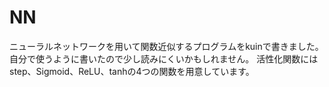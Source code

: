 # NN
ニューラルネットワークを用いて関数近似するプログラムをkuinで書きました。
自分で使うように書いたので少し読みにくいかもしれません。
活性化関数にはstep、Sigmoid、ReLU、tanhの4つの関数を用意しています。
